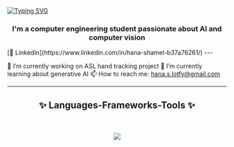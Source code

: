 <!-- ![Image](https://github.com/user-attachments/assets/a3ffe59f-35d9-4456-a68a-bb76f8b54f26) -->

[![Typing SVG](https://readme-typing-svg.demolab.com?font=Fira+Code&size=30&duration=3000&pause=1500&color=B85AF7&width=570&lines=Hello+There!+%F0%9F%92%96+I'm+Hana+Shamel)](https://git.io/typing-svg)

<h3 align="center">I'm a computer engineering student passionate about AI and computer vision</h3>
[🔗 LinkedIn](https://www.linkedin.com/in/hana-shamel-b37a76261/)
---

🔭 I’m currently working on ASL hand tracking project
🌱 I’m currently learning about generative AI
📫 How to reach me: hana.s.lotfy@gmail.com

---

<h2 align="center">✨ Languages-Frameworks-Tools ✨</h2>
<br/>
<br/>
<div align="center">
    <img src="https://skillicons.dev/icons?i=opencv,py,cpp,java,github,visualstudio,vscode,pycharm,js,html,css,django,flask,pkl" />

</div>

<!--
**Hana-Shamel/Hana-Shamel** is a ✨ _special_ ✨ repository because its `README.md` (this file) appears on your GitHub profile.

Here are some ideas to get you started:
- 👯 I’m looking to collaborate on ...
- 🤔 I’m looking for help with ...
- 💬 Ask me about ...
- 😄 Pronouns: ...
- ⚡ Fun fact: ...
-->
